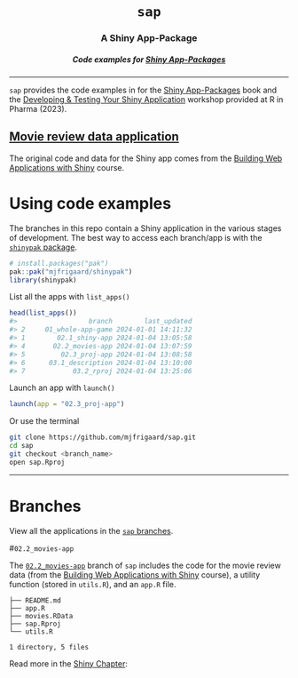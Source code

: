 <h1 align="center"> <code>sap</code> </h1>
<h3 align="center"> A Shiny App-Package </h3>
<h5 align="center"> Code examples for <a href="https://mjfrigaard.github.io/shinyap/"> Shiny App-Packages </a> </h5>

<hr>

`sap` provides the code examples in for the [Shiny App-Packages](https://mjfrigaard.github.io/shiny-app-pkgs/) book and the [Developing & Testing Your Shiny Application](https://mjfrigaard.github.io/dev-test-shiny/) workshop provided at R in Pharma (2023).

## [Movie review data application](https://mjfrigaard.github.io/shiny-app-pkgs/shiny.html#sec-introduce-movie-review-app)

The original code and data for the Shiny app comes from the [Building Web Applications with Shiny](https://rstudio-education.github.io/shiny-course/) course.

# Using code examples

The branches in this repo contain a Shiny application in the various stages of development. The best way to access each branch/app is with the [`shinypak` package](https://mjfrigaard.github.io/shinypak/). 

```r
# install.packages("pak")
pak::pak("mjfrigaard/shinypak")
library(shinypak)
```

List all the apps with `list_apps()`


```r
head(list_apps())
#>                  branch        last_updated
#> 2     01_whole-app-game 2024-01-01 14:11:32
#> 1        02.1_shiny-app 2024-01-04 13:05:58
#> 4       02.2_movies-app 2024-01-04 13:07:59
#> 5         02.3_proj-app 2024-01-04 13:08:58
#> 6      03.1_description 2024-01-04 13:10:00
#> 7            03.2_rproj 2024-01-04 13:25:06
```

Launch an app with `launch()`

```r
launch(app = "02.3_proj-app")
```

Or use the terminal

``` bash
git clone https://github.com/mjfrigaard/sap.git
cd sap
git checkout <branch_name>
open sap.Rproj
```

------------------------------------------------------------------------

# Branches

View all the applications in the [`sap` branches](https://github.com/mjfrigaard/sap/branches/all).


#`02.2_movies-app`

The [`02.2_movies-app`](https://github.com/mjfrigaard/sap/tree/02.2_movies-app) branch of `sap` includes the code for the movie review data (from the [Building Web Applications with Shiny](https://rstudio-education.github.io/shiny-course/) course), a utility function (stored in `utils.R`), and an `app.R` file. 

```         
├── README.md
├── app.R
├── movies.RData
├── sap.Rproj
└── utils.R

1 directory, 5 files
```

Read more in the [Shiny Chapter](https://mjfrigaard.github.io/shiny-app-pkgs/shiny.html#sec-introduce-movie-review-app):